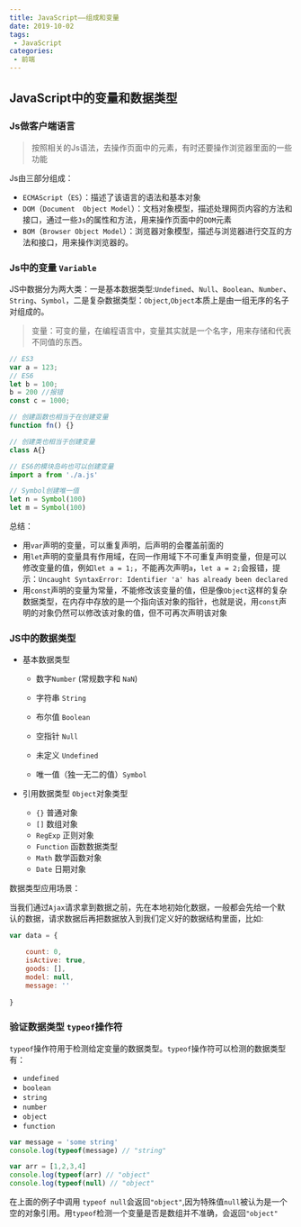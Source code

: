 ```yaml
---
title: JavaScript——组成和变量
date: 2019-10-02
tags:
 - JavaScript      
categories: 
 - 前端
---
```


## JavaScript中的变量和数据类型

### Js做客户端语言

> 按照相关的Js语法，去操作页面中的元素，有时还要操作浏览器里面的一些功能

Js由三部分组成：

- `ECMAScript`（`ES`）：描述了该语言的语法和基本对象
- `DOM`（`Document  Object Model`）：文档对象模型，描述处理网页内容的方法和接口，通过一些`Js`的属性和方法，用来操作页面中的`DOM`元素
- `BOM`（`Browser Object Model`）：浏览器对象模型，描述与浏览器进行交互的方法和接口，用来操作浏览器的。


### Js中的变量 `Variable`

JS中数据分为两大类：一是基本数据类型:`Undefined`、`Null`、`Boolean`、`Number`、`String`、`Symbol`，二是复杂数据类型：`Object`,`Object`本质上是由一组无序的名子对组成的。

> 变量：可变的量，在编程语言中，变量其实就是一个名字，用来存储和代表不同值的东西。

```js
// ES3
var a = 123;
// ES6
let b = 100;
b = 200 //报错
const c = 1000;

// 创建函数也相当于在创建变量
function fn() {}

// 创建类也相当于创建变量
class A{}

// ES6的模块岛屿也可以创建变量
import a from './a.js'

// Symbol创建唯一值
let n = Symbol(100)
let m = Symbol(100)

```

总结：

- 用`var`声明的变量，可以重复声明，后声明的会覆盖前面的
- 用`let`声明的变量具有作用域，在同一作用域下不可重复声明变量，但是可以修改变量的值，例如`let a = 1;`，不能再次声明`a`，`let a = 2;`会报错，提示：`Uncaught SyntaxError: Identifier 'a' has already been declared`
- 用`const`声明的变量为常量，不能修改该变量的值，但是像`Object`这样的复杂数据类型，在内存中存放的是一个指向该对象的指针，也就是说，用`const`声明的对象仍然可以修改该对象的值，但不可再次声明该对象

### JS中的数据类型

- 基本数据类型
  + 数字`Number` (常规数字和 `NaN`)
 
  + 字符串 `String`
  + 布尔值 `Boolean`
  + 空指针 `Null`
  + 未定义 `Undefined`
  + 唯一值（独一无二的值）`Symbol`

- 引用数据类型 `Object`对象类型
  + `{}` 普通对象
  + `[]` 数组对象
  + `RegExp` 正则对象
  + `Function` 函数数据类型 
  + `Math` 数学函数对象
  + `Date` 日期对象


数据类型应用场景：

当我们通过`Ajax`请求拿到数据之前，先在本地初始化数据，一般都会先给一个默认的数据，请求数据后再把数据放入到我们定义好的数据结构里面，比如:

```js
var data = {

    count: 0,
    isActive: true,
    goods: [],
    model: null,
    message: ''
  
}

```
  
### 验证数据类型 `typeof`操作符

`typeof`操作符用于检测给定变量的数据类型。`typeof`操作符可以检测的数据类型有：

- `undefined`
- `boolean`
- `string`
- `number`
- `object`
- `function`

```js
var message = 'some string'
console.log(typeof(message) // "string"

var arr = [1,2,3,4]
console.log(typeof(arr) // "object"
console.log(typeof(null) // "object"

```

在上面的例子中调用 `typeof null`会返回`"object"`,因为特殊值`null`被认为是一个空的对象引用。用`typeof`检测一个变量是否是数组并不准确，会返回`"object"`